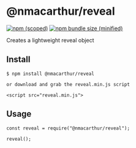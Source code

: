 # @nmacarthur/reveal

[![npm (scoped)](https://img.shields.io/npm/v/@bamblehorse/tiny.svg)](https://www.npmjs.com/package/@bamblehorse/tiny)
[![npm bundle size (minified)](https://img.shields.io/bundlephobia/min/@nmacarthur/reveal.svg)](https://www.npmjs.com/package/@nmacarthur/reveal)

Creates a lightweight reveal object

## Install

```
$ npm install @nmacarthur/reveal

or download and grab the reveal.min.js script

<script src="reveal.min.js">

```

## Usage

```
const reveal = require("@nmacarthur/reveal");

reveal();
```